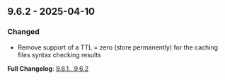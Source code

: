 
## 9.6.2 - 2025-04-10

### Changed 

- Remove support of a TTL = zero (store permanently) for the caching files syntax checking results

**Full Changelog**: [9.6.1...9.6.2](https://github.com/overtrue/phplint/compare/9.6.1...9.6.2)
